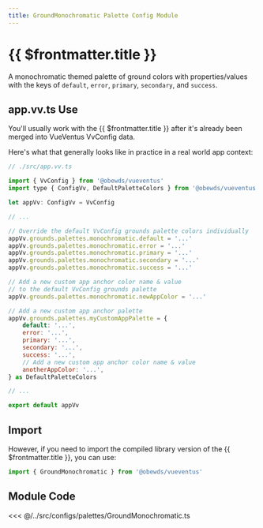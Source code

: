 ```yaml
---
title: GroundMonochromatic Palette Config Module
---
```


<script setup>
    import DocsPackageVersion from '../../../src/views/compos/DocsPackageVersion.vue'
</script>





# {{ $frontmatter.title }}

A monochromatic themed palette of ground colors with properties/values with the keys of `default`, `error`, `primary`, `secondary`, and `success`.








## app.vv.ts Use

You'll usually work with the {{ $frontmatter.title }} after it's already been merged into VueVentus VvConfig data.

Here's what that generally looks like in practice in a real world app context:

```javascript
// ./src/app.vv.ts

import { VvConfig } from '@obewds/vueventus'
import type { ConfigVv, DefaultPaletteColors } from '@obewds/vueventus'

let appVv: ConfigVv = VvConfig

// ...

// Override the default VvConfig grounds palette colors individually
appVv.grounds.palettes.monochromatic.default = '...'
appVv.grounds.palettes.monochromatic.error = '...'
appVv.grounds.palettes.monochromatic.primary = '...'
appVv.grounds.palettes.monochromatic.secondary = '...'
appVv.grounds.palettes.monochromatic.success = '...'

// Add a new custom app anchor color name & value
// to the default VvConfig grounds palette
appVv.grounds.palettes.monochromatic.newAppColor = '...'

// Add a new custom app anchor palette
appVv.grounds.palettes.myCustomAppPalette = {
    default: '...',
    error: '...',
    primary: '...',
    secondary: '...',
    success: '...',
    // Add a new custom app anchor color name & value
    anotherAppColor: '...',
} as DefaultPaletteColors

// ...

export default appVv
```








## Import

However, if you need to import the compiled library version of the {{ $frontmatter.title }}, you can use:

```javascript
import { GroundMonochromatic } from '@obewds/vueventus'
```













## Module Code

<<< @/../src/configs/palettes/GroundMonochromatic.ts






<DocsPackageVersion/>


